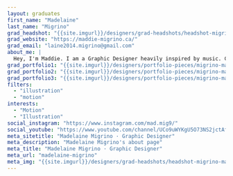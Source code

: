 ```yaml
---
layout: graduates
first_name: "Madelaine"
last_name: "Migrino"
grad_headshot: "{{site.imgurl}}/designers/grad-headshots/headshot-migrino-madelaine.jpg"
grad_website: "https://maddie-migrino.ca/"
grad_email: "laine2014.migrino@gmail.com"
about_me: |
  Hey, I'm Maddie. I am a Graphic Designer heavily inspired by music. Check out my motion graphics and illustrations on my website, maddie-migrino.ca, or on YouTube (MADesigns).
grad_portfolio1: "{{site.imgurl}}/designers/portfolio-pieces/migrino-madelaine-portfolio1.jpg"
grad_portfolio2: "{{site.imgurl}}/designers/portfolio-pieces/migrino-madelaine-portfolio2.jpg"
grad_portfolio3: "{{site.imgurl}}/designers/portfolio-pieces/migrino-madelaine-portfolio3.jpg"
filters:
  - "illustration"
  - "motion"
interests:
  - "Motion"
  - "Illustration"
social_instagram: "https://www.instagram.com/mad.mig9/"
social_youtube: "https://www.youtube.com/channel/UCo9uWYKgU5O73NS2jctAfpw/featured"
meta_sitetitle: "Madelaine Migrino · Graphic Designer"
meta_description: "Madelaine Migrino's about page"
meta_title: "Madelaine Migrino · Graphic Designer"
meta_url: "madelaine-migrino"
meta_img: "{{site.imgurl}}/designers/grad-headshots/headshot-migrino-madelaine.jpg"
---
```

